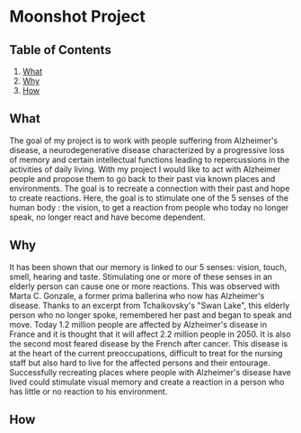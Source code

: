 # Moonshot Project

## Table of Contents
1. [What](#What)
2. [Why](#Why)
3. [How](#How)

## What
The goal of my project is to work with people suffering from Alzheimer's disease, a neurodegenerative disease characterized by a progressive loss of memory and certain intellectual functions leading to repercussions in the activities of daily living.
With my project I would like to act with Alzheimer people and propose them to go back to their past via known places and environments. The goal is to recreate a connection with their past and hope to create reactions.
Here, the goal is to stimulate one of the 5 senses of the human body : the vision, to get a reaction from people who today no longer speak, no longer react and have become dependent.

## Why
It has been shown that our memory is linked to our 5 senses: vision, touch, smell, hearing and taste. Stimulating one or more of these senses in an elderly person can cause one or more reactions. 
This was observed with Marta C. Gonzale, a former prima ballerina who now has Alzheimer's disease. Thanks to an excerpt from Tchaikovsky's "Swan Lake", this elderly person who no longer spoke, remembered her past and began to speak and move.
Today 1.2 million people are affected by Alzheimer's disease in France and it is thought that it will affect 2.2 million people in 2050. It is also the second most feared disease by the French after cancer. 
This disease is at the heart of the current preoccupations, difficult to treat for the nursing staff but also hard to live for the affected persons and their entourage. Successfully recreating places where people with Alzheimer's disease have lived could stimulate visual memory and create a reaction in a person who has little or no reaction to his environment.

## How

